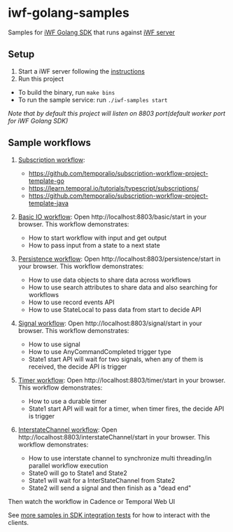 # iwf-golang-samples

Samples for [iWF Golang SDK](https://github.com/indeedeng/iwf-golang-sdk) that runs
against [iWF server](https://github.com/indeedeng/iwf)

## Setup

1. Start a iWF server following the [instructions](https://github.com/indeedeng/iwf#how-to-run-this-server)
2. Run this project
  * To build the binary, run `make bins` 
  * To run the sample service: run `./iwf-samples start`

_Note that by default this project will listen on 8803 port(default worker port for iWF Golang SDK)_

## Sample workflows

1. [Subscription workflow](https://github.com/indeedeng/iwf-golang-samples/tree/main/workflows/subscription):
   * https://github.com/temporalio/subscription-workflow-project-template-go
   * https://learn.temporal.io/tutorials/typescript/subscriptions/ 
   * https://github.com/temporalio/subscription-workflow-project-template-java

1. [Basic IO workflow](https://github.com/indeedeng/iwf-golang-samples/tree/main/workflows/basic):
   Open http://localhost:8803/basic/start in your browser. This workflow demonstrates:
    * How to start workflow with input and get output
    * How to pass input from a state to a next state
2. [Persistence workflow](https://github.com/indeedeng/iwf-golang-samples/tree/main/workflows/persistence):
   Open http://localhost:8803/persistence/start in your browser. This workflow demonstrates:
    * How to use data objects to share data across workflows
    * How to use search attributes to share data and also searching for workflows
    * How to use record events API
    * How to use StateLocal to pass data from start to decide API
3. [Signal workflow](https://github.com/indeedeng/iwf-golang-samples/tree/main/workflows/signal):
   Open http://localhost:8803/signal/start in your browser. This workflow demonstrates:
    * How to use signal
    * How to use AnyCommandCompleted trigger type
    * State1 start API will wait for two signals, when any of them is received, the decide API is trigger
4. [Timer workflow](https://github.com/indeedeng/iwf-golang-samples/tree/main/workflows/timer):
   Open http://localhost:8803/timer/start in your browser. This workflow demonstrates:
    * How to use a durable timer
    * State1 start API will wait for a timer, when timer fires, the decide API is trigger
5. [InterstateChannel workflow](https://github.com/indeedeng/iwf-golang-samples/tree/main/workflows/interstate):
   Open http://localhost:8803/interstateChannel/start in your browser. This workflow demonstrates:
    * How to use interstate channel to synchronize multi threading/in parallel workflow execution
    * State0 will go to State1 and State2
    * State1 will wait for a InterStateChannel from State2
    * State2 will send a signal and then finish as a "dead end"

Then watch the workflow in Cadence or Temporal Web UI

See [more samples in SDK integration tests](https://github.com/indeedeng/iwf-golang-sdk/tree/main/integ) for how to interact with the clients.

